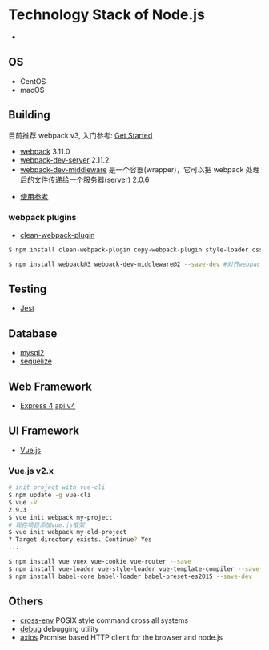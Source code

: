 # Technology Stack of Node.js
 * [](https://github.com/dwyl/technology-stack)

## OS
 * CentOS
 * macOS

## Building

目前推荐 webpack v3, 入门参考: [Get Started](https://webpack.js.org/guides/getting-started/)

 * [webpack](https://www.npmjs.com/package/webpack) 3.11.0
 * [webpack-dev-server](https://www.npmjs.com/package/webpack-dev-server) 2.11.2
 * [webpack-dev-middleware](https://www.npmjs.com/package/webpack-dev-middleware) 是一个容器(wrapper)，它可以把 webpack 处理后的文件传递给一个服务器(server) 2.0.6

  - [使用参考](https://webpack.js.org/guides/development/#using-webpack-dev-middleware)

### webpack plugins
 * [clean-webpack-plugin](https://www.npmjs.com/package/clean-webpack-plugin)

```bash
$ npm install clean-webpack-plugin copy-webpack-plugin style-loader css-loader --save-dev
```

```bash
$ npm install webpack@3 webpack-dev-middleware@2 --save-dev #对齐webpack3
```

## Testing
 * [Jest](http://wiki.li3huo.com/JavaScript_Testing_Overview#Jest)

## Database
 * [mysql2](https://www.npmjs.com/package/mysql2)
 * [sequelize](https://www.npmjs.com/package/sequelize)

## Web Framework
 * [Express 4](http://expressjs.com/) [api v4](http://expressjs.com/en/4x/api.html)

## UI Framework
 * [Vue.js](https://cn.vuejs.org/v2/guide/)

### Vue.js v2.x

```bash
# init project with vue-cli
$ npm update -g vue-cli
$ vue -V
2.9.3
$ vue init webpack my-project
# 现存项目添加vue.js框架
$ vue init webpack my-old-project
? Target directory exists. Continue? Yes
...
```

```bash
$ npm install vue vuex vue-cookie vue-router --save
$ npm install vue-loader vue-style-loader vue-template-compiler --save-dev
$ npm install babel-core babel-loader babel-preset-es2015 --save-dev
```

## Others
 * [cross-env](https://www.npmjs.com/package/cross-env) POSIX style command cross all systems
 * [debug](https://www.npmjs.com/package/debug) debugging utility
 * [axios](https://github.com/axios/axios) Promise based HTTP client for the browser and node.js
